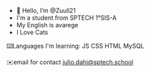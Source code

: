 - 👋 Hello, I’m @Zuull21
- I'm a student from SPTECH 1°SIS-A
- My English is avarege
- I Love Cats

⌨️Languages I'm learning:
JS
CSS
HTML
MySQL

✉️email for contact julio.dahi@sptech.school


<!---
Zuull21/Zuull21 is a ✨ special ✨ repository because its `README.md` (this file) appears on your GitHub profile.
You can click the Preview link to take a look at your changes.
--->
